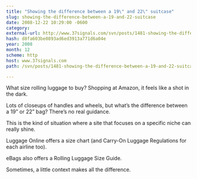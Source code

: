 ```yaml
---
title: "Showing the difference between a 19\" and 22\" suitcase"
slug: showing-the-difference-between-a-19-and-22-suitcase
date: 2008-12-22 10:29:00 -0600
category: 
external-url: http://www.37signals.com/svn/posts/1481-showing-the-difference-between-a-19-and-22-suitcase
hash: d8fa603be0893ad6ed3913a771d6a04e
year: 2008
month: 12
scheme: http
host: www.37signals.com
path: /svn/posts/1481-showing-the-difference-between-a-19-and-22-suitcase

---
```


What size rolling luggage to buy? Shopping at Amazon, it feels like a shot in the dark.







Lots of closeups of handles and wheels, but what’s the difference between a 19” or 22” bag? There’s no real guidance.



This is the kind of situation where a site that focuses on a specific niche can really shine.




Luggage Online offers a size chart (and Carry-On Luggage Regulations for each airline too).




eBags also offers a Rolling Luggage Size Guide.



Sometimes, a little context makes all the difference.

  

